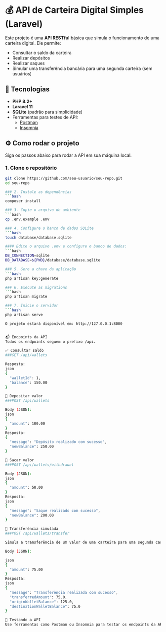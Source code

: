 # 💰 API de Carteira Digital Simples (Laravel)

Este projeto é uma **API RESTful** básica que simula o funcionamento de uma carteira digital. Ele permite:

- Consultar o saldo da carteira
- Realizar depósitos
- Realizar saques
- Simular uma transferência bancária para uma segunda carteira (sem usuários)

## 🚀 Tecnologias

- **PHP 8.2+**
- **Laravel 11**
- **SQLite** (padrão para simplicidade)
- Ferramentas para testes de API:
  - [Postman](https://www.postman.com/downloads/)
  - [Insomnia](https://insomnia.rest/download)

## ⚙️ Como rodar o projeto

Siga os passos abaixo para rodar a API em sua máquina local.

### 1. Clone o repositório

```bash
git clone https://github.com/seu-usuario/seu-repo.git
cd seu-repo

### 2. Instale as dependências
```bash
composer install

### 3. Copie o arquivo de ambiente
```bash
cp .env.example .env

### 4. Configure o banco de dados SQLite
```bash
touch database/database.sqlite

#### Edite o arquivo .env e configure o banco de dados:
```bash
DB_CONNECTION=sqlite
DB_DATABASE=${PWD}/database/database.sqlite

### 5. Gere a chave da aplicação
```bash
php artisan key:generate

### 6. Execute as migrations
```bash
php artisan migrate

### 7. Inicie o servidor
```bash
php artisan serve

O projeto estará disponível em: http://127.0.0.1:8000


📬 Endpoints da API
Todos os endpoints seguem o prefixo /api.

✅ Consultar saldo
###GET /api/wallets

Resposta:
json
{
  "walletId": 1,
  "balance": 150.00
}

💸 Depositar valor
###POST /api/wallets

Body (JSON):
json
{
  "amount": 100.00
}
Resposta:
{
  "message": "Depósito realizado com sucesso",
  "newBalance": 250.00
}

🏧 Sacar valor
###POST /api/wallets/withdrawal

Body (JSON):
json
{
  "amount": 50.00
}
Resposta:
json
{
  "message": "Saque realizado com sucesso",
  "newBalance": 200.00
}

🔁 Transferência simulada
###POST /api/wallets/transfer

Simula a transferência de um valor de uma carteira para uma segunda carteira (criada automaticamente).

Body (JSON):

json
{
  "amount": 75.00
}
Resposta:
json
{
  "message": "Transferência realizada com sucesso",
  "transferredAmount": 75.0,
  "originWalletBalance": 125.0,
  "destinationWalletBalance": 75.0
}

🧪 Testando a API
Use ferramentas como Postman ou Insomnia para testar os endpoints da API.
